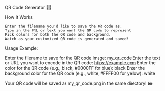 QR Code Generator 🔗✨

How It Works

    Enter the filename you'd like to save the QR code as.
    Type in the URL or text you want the QR code to represent.
    Pick colors for both the QR code and background.
    Watch as your customized QR code is generated and saved!

Usage Example:

Enter the filename to save for the QR code image: my_qr_code
Enter the text or URL you want to encode in the QR code: https://example.com
Enter the color for the QR code (e.g., black, #0000FF for blue): black
Enter the background color for the QR code (e.g., white, #FFFF00 for yellow): white

Your QR code will be saved as my_qr_code.png in the same directory! 🖼️
